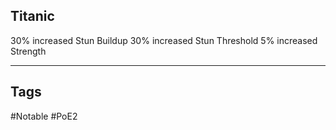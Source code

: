 ## Titanic
30% increased Stun Buildup
30% increased Stun Threshold
5% increased Strength

---
## Tags
#Notable
#PoE2

